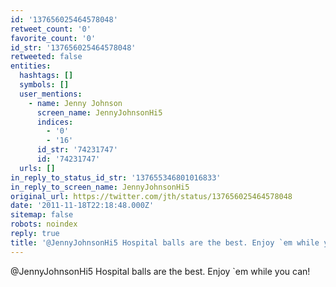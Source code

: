 ```yaml
---
id: '137656025464578048'
retweet_count: '0'
favorite_count: '0'
id_str: '137656025464578048'
retweeted: false
entities:
  hashtags: []
  symbols: []
  user_mentions:
    - name: Jenny Johnson
      screen_name: JennyJohnsonHi5
      indices:
        - '0'
        - '16'
      id_str: '74231747'
      id: '74231747'
  urls: []
in_reply_to_status_id_str: '137655346801016833'
in_reply_to_screen_name: JennyJohnsonHi5
original_url: https://twitter.com/jth/status/137656025464578048
date: '2011-11-18T22:18:48.000Z'
sitemap: false
robots: noindex
reply: true
title: '@JennyJohnsonHi5 Hospital balls are the best. Enjoy `em while you can!'
---
```


@JennyJohnsonHi5 Hospital balls are the best. Enjoy `em while you can!